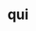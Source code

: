 ---
title: qui
meaning: who (statement)
ch: 3
pos: noun
abbgender: m.
abbgender2: masc.
gender: masculine
declension: second
---
